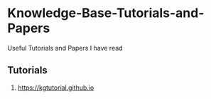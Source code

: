 # Knowledge-Base-Tutorials-and-Papers
Useful Tutorials and Papers I have read

Tutorials
------
1. https://kgtutorial.github.io
